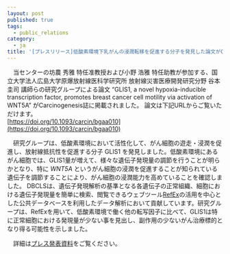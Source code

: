 ```yaml
---
layout: post
published: true
tags:
  - public_relations
category:
  - ja
title: '[プレスリリース]低酸素環境下乳がんの浸潤転移を促進する分子を発見した論文がCarcinogenesis誌に掲載されました'
---
```

　当センターの坊農 秀雅 特任准教授および小野 浩雅 特任助教が参加する、国立大学法人広島大学原爆放射線医科学研究所 放射線災害医療開発研究分野 谷本圭司 講師らの研究グループによる論文 “GLIS1, a novel hypoxia-inducible transcription factor, promotes breast cancer cell motility via activation of WNT5A” がCarcinogenesis誌に掲載されました。
論文は下記URLからご覧いただけます。  
[https://doi.org/10.1093/carcin/bgaa010](https://doi.org/10.1093/carcin/bgaa010)

　研究グループは、低酸素環境において活性化して、がん細胞の遊走・浸潤を促進し、放射線抵抗性を促進する分子 GLIS1 を発見しました。低酸素環境にあるがん細胞では、GLIS1量が増えて、様々な遺伝子発現量の調節を行うことが明らかとなり、特に *WNT5A* というがん細胞の浸潤を促進することが知られている遺伝子を調節することにより、がん細胞の浸潤能力を高めていることを確認しました。
DBCLSは、遺伝子発現解析の基準となる各遺伝子の正常組織、細胞における遺伝子発現量を簡単に検索、閲覧できるウェブツール[RefEx](https://refex.dbcls.jp/)の活用を中心とした公共データベースを利用したデータ解析において貢献しています。研究グループは、RefExを用いて、低酸素環境で働く他の転写因子に比べて、GLIS1は特に正常細胞における発現量が少ない事を見出し、副作用の少ないがん治療標的となり得る可能性を示しました。


　詳細は[プレス発表資料](https://dbcls.rois.ac.jp/PDF/20200312_tanimoto.pdf)をご覧ください。
